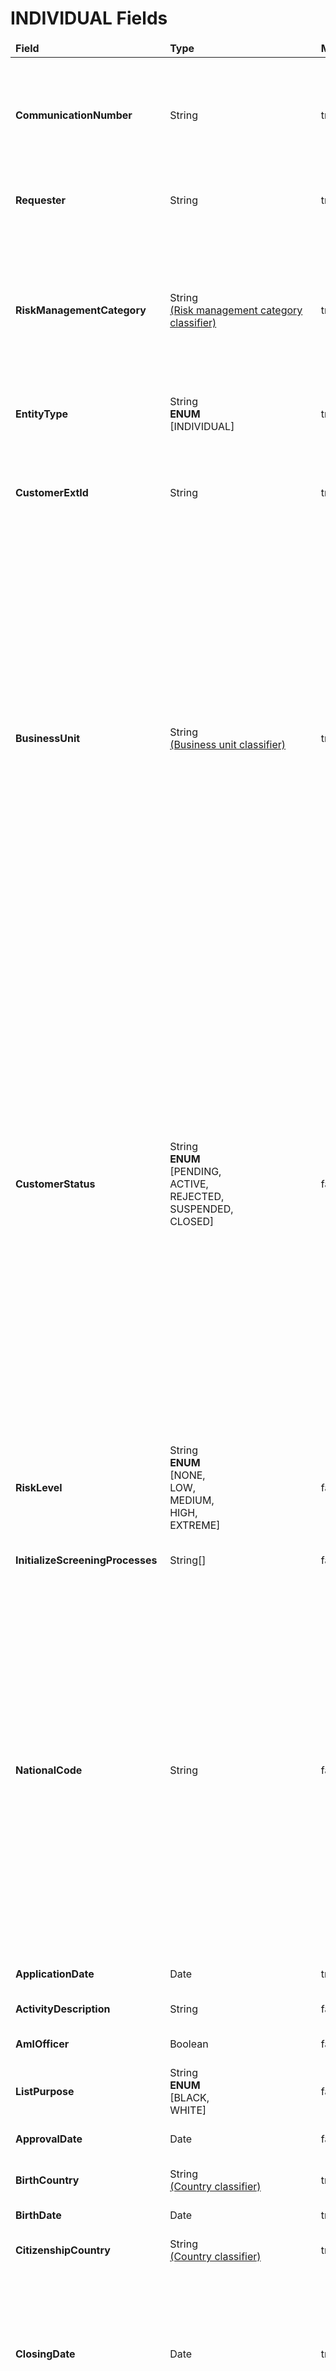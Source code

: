 # INDIVIDUAL Fields 

<table>
	<thead>
		<tr>
			<td><b>Field</b></td>
			<td><b>Type</b></td>
			<td><b>Mandatory</b></td>
			<td><b>Example</b></td>
			<td width="600px"><b>Description</b></td>
		</tr>
	</thead>
	<tbody>
	<tr>
			<td><b>CommunicationNumber</b></td>
			<td>String</td>
			<td>true</td>
			<td>ComNr_000321</td>
			<td>Unique number of communication. Used for risk assessment callback. This field can store up to 256 characters</td>
		</tr>
		<tr>
			<td><b>Requester</b></td>
			<td>String</td>
			<td>true</td>
			<td>AMLYZE_SYSTEM</td>
			<td>Name of the system requesting web service</td>
		</tr>
		<tr>
			<td><b>RiskManagementCategory</b></td>
			<td>
                String <br/>
                <a href="../../../Classifiers/classifiers.md">(Risk management category classifier)</a>
            </td>
			<td>true</td>
			<td>OCCASIONAL_CUSTOMER</td>
			<td>
                Code of risk management category for evaluation of the object.<br/>💡 
                Possible values here are given just as an example, in the configuration period these could be updated
            </td>
		</tr>
		<tr>
			<td><b>EntityType</b></td>
			<td>String<br/><b>ENUM</b><br/>[INDIVIDUAL]</td>
			<td>true</td>
			<td>INDIVIDUAL</td>
			<td>Whether business or individual entity</td>
		</tr>
		<tr>
			<td><b>CustomerExtId</b></td>
			<td>String</td>
			<td>true</td>
			<td>IND20231117550</td>
			<td>Unique external customer identifier. The identifier corresponds to the client's identifier in the financial institution</td>
		</tr>
		<tr>
			<td><b>BusinessUnit</b></td>
			<td>
                String <br/>
                <a href="../../../Classifiers/classifiers.md">(Business unit classifier)</a>
            </td>
			<td>true/false</td>
			<td>BUSINESS_UNIT_NAME</td>
			<td>This parameter is mandatory only for clients utilizing a multi-organizational solution. 
            ❗<b>Omit this parameter unless instructed about it.</b>❗</br> It serves to specify the unique identifier for the business unit. Business units are logical groupings of users and data. Each business unit can have its own set of users, permissions, and data access rules. </br><i>(Upcoming feature)</i></td>
		</tr>
		<tr>
			<td><b>CustomerStatus</b></td>
			<td>String<br/><b>ENUM</b><br/>[PENDING,<br/>ACTIVE,<br/> REJECTED,<br/> SUSPENDED,<br/>CLOSED]</td>
			<td>false</td>
			<td>ACTIVE</td>
			<td>Customer status represents the current standing or state of a customer's relationship with a business or organization <br/> <i> PENDING - Customer application is received.<br/> ACTIVE - Customer is onboarded ( account is provided or customer assessment case is resolved)<br/> REJECTED - the customer for some reasons was rejected before opening an account for him. <br/>SUSPENDED - Customer's activities for some reasons are restricted <br/> CLOSED - Customer's profile is changed to being disabled</i></td>
		</tr>
		<tr>
			<td><b>RiskLevel</b></td>
			<td>String<br/><b>ENUM</b><br/>[NONE,<br/> LOW,<br/> MEDIUM,<br/> HIGH,<br/> EXTREME]</td>
			<td>false</td>
			<td>HIGH</td>
			<td>The Risk Level of the customer during IMPORT</td>
		</tr>
		<tr>
			<td><b>InitializeScreeningProcesses</b></td>
			<td>String[]</td>
			<td>false</td>
			<td>SANCTIONS,<br/>PEP,<br/> ADVERSE_MEDIA</td>
			<td>Defines which screening processes to initiate</td>
		</tr>
		<tr>
			<td><b>NationalCode</b></td>
			<td>String</td>
			<td>false</td>
			<td>REG74121101</td>
			<td>National code or national identification number of individual. If a country does not issue national code, any other unique identifier can be used:<br/> <i>* Passport number;<br/>* Social security number of person; <br/> * A number of taxpayer or registration certificate of the company, etc <br/> * A number of taxpayer or registration certificate of the company</i></td>
		</tr>
		<tr>
			<td><b>ApplicationDate</b></td>
			<td>Date</td>
			<td>true</td>
			<td>2000-01-03</td>
			<td>Date when customer first applied</td>
		</tr>
		<tr>
			<td><b>ActivityDescription</b></td>
			<td>String</td>
			<td>false</td>
			<td>financial activity</td>
			<td>Description of entity activity</td>
		</tr>
		<tr>
			<td><b>AmlOfficer</b></td>
			<td>Boolean</td>
			<td>false</td>
			<td>false</td>
			<td>Indicator for the person being AML officer</td>
		</tr>
		<tr>
			<td><b>ListPurpose</b></td>
			<td>String<br/><b>ENUM</b><br/>[BLACK,<br/> WHITE]</td>
			<td>false</td>
			<td>-</td>
			<td>Whether entity is black/white listed</td>
		</tr>
		<tr>
			<td><b>ApprovalDate</b></td>
			<td>Date</td>
			<td>false</td>
			<td>2000-01-03</td>
			<td>Date of application approval</td>
		</tr>
		<tr>
			<td><b>BirthCountry</b></td>
			<td>
                String <br/>
                <a href="../../../Classifiers/classifiers.md">(Country classifier)</a>
            </td>
			<td>true</td>
			<td>LT</td>
			<td>Country of birth of individual entity</td>
		</tr>
		<tr>
			<td><b>BirthDate</b></td>
			<td>Date</td>
			<td>true</td>
			<td>1995-05-24</td>
			<td>Date of birth of individual entity</td>
		</tr>
		<tr>
			<td><b>CitizenshipCountry</b></td>
			<td>
                String <br/>
                <a href="../../../Classifiers/classifiers.md">(Country classifier)</a>
            </td>
			<td>true</td>
			<td>LT</td>
			<td>Country of citizenship of individual entity</td>
		</tr>
		<tr>
			<td><b>ClosingDate</b></td>
			<td>Date</td>
			<td>true/false</td>
			<td>2015-05-24</td>
			<td>Date of closure of all accounts <br/><b>Mandatory</b> when customerStatus = CLOSED<br/><b>Not Mandatory</b>  when customerStatus = PENDING, ACTIVE, REJECTED, SUSPENDED</td>
		</tr>
        <tr>
			<td><b>DoesCashDominate</b></td>
			<td>Boolean</td>
			<td>false</td>
			<td>true</td>
			<td>Indicator for cash being the main income source</td>
		</tr>
        <tr>
			<td><b>FirstName</b></td>
			<td>String</td>
			<td>true</td>
			<td>Jose</td>
			<td>First name of individual entity</td>
		</tr>
        <tr>
			<td><b>LastName</b></td>
			<td>String</td>
			<td>true</td>
			<td>Rodriguez</td>
			<td>Last name of individual entity</td>
		</tr>
        <tr>
			<td><b>IncomeSourceDescription</b></td>
			<td>String</td>
			<td>false</td>
			<td>work</td>
			<td>Description of income source of the entity</td>
		</tr>
		<tr>
			<td><b>InitialDepositAccount</b></td>
			<td>String</td>
			<td>false</td>
			<td>LT0057800085008800</td>
			<td>Account of initial deposit</td>
		</tr>
		<tr>
			<td><b>InitialDepositAmount</b></td>
			<td>Double</td>
			<td>false</td>
			<td>10000</td>
			<td>Amount of initial deposit</td>
		</tr>
		<tr>
			<td><b>InitialDepositBank</b></td>
			<td>String</td>
			<td>false</td>
			<td>BankBank</td>
			<td>Bank of the initial deposit</td>
		</tr>
		<tr>
			<td><b>InitialDepositCurrency</b></td>
            <td>
                String <br/>
                <a href="../../../Classifiers/classifiers.md">(Currency classifier)</a>
            </td>
			<td>false</td>
			<td>EUR</td>
			<td>Currency field notifies about the currency used in a certain operation.</td>
		</tr>
		<tr>
			<td><b>InitialDepositSource</b></td>
			<td>String</td>
			<td>false</td>
			<td>Dividend</td>
			<td>Source of initial deposit</td>
		</tr>
        <tr>
			<td><b>IsActualAddressDeclared</b></td>
			<td>Boolean</td>
			<td>false</td>
			<td>false</td>
			<td>Whether customer declared ActualAddress</td>
		</tr>
        <tr>
			<td><b>IsFamilyPEP</b></td>
			<td>Boolean</td>
			<td>false</td>
			<td>false</td>
			<td>Identification of whether a family member of an Individual entity is politically exposed</td>
		</tr>
        <tr>
			<td><b>IsInAdverseMedia</b></td>
			<td>Boolean</td>
			<td>false</td>
			<td>true</td>
			<td>An indication of the existence of information for an adverse media entity</td>
		</tr>
		<tr>
			<td><b>IsLegalResident</b></td>
			<td>Boolean</td>
			<td>false</td>
			<td>true</td>
			<td>Indicator for whether individual entity is a legal resident</td>
		</tr>
        <tr>
			<td><b>IsLitigated</b></td>
			<td>Boolean</td>
			<td>false</td>
			<td>false</td>
			<td>Indicator for the person being litigated</td>
		</tr>
		<tr>
			<td><b>IsPEP</b></td>
			<td>Boolean</td>
			<td>false</td>
			<td>false</td>
			<td>Identification for whether a person is politically exposed</td>
		</tr>
        <tr>
			<td><b>IsSanctioned</b></td>
			<td>Boolean</td>
			<td>false</td>
			<td>true</td>
			<td>Whether entity is sanctioned</td>
		</tr>
        <tr>
			<td><b>PermanentResidenceCountry</b></td>
			<td>
                String <br/>
                <a href="../../../Classifiers/classifiers.md">(Country classifier)</a>
            </td>
			<td>false</td>
			<td>LT</td>
			<td>Country of permanent residency of an individual entity</td>
		</tr>
        <tr>
			<td><b>SecondCitizenshipCountry</b></td>
			<td>
                String <br/>
                <a href="../../../Classifiers/classifiers.md">(Country classifier)</a>
            </td>
			<td>false</td>
			<td>LT</td>
			<td>Country of second citizenship of individual entity</td>
		</tr>
		<tr>
			<td><b>ListAddress</b></td>
            <td><a href="#AddressApi">AddressApi[]</a></td>
			<td>false</td>
			<td>-</td>
			<td>List of addresses</td>
		</tr>
		<tr>
			<td><b>ListBusinessEntityDocument</b></td>
            <td><a href="#BusinessEntityDocumentApi">BusinessEntityDocumentApi[]</a></td>
			<td>false</td>
			<td>-</td>
			<td>List of related entity documents</td>
		</tr>
		<tr>
			<td><b>ListContact</b></td>
            <td><a href="#ContactApi">ContactApi[]</a></td>
			<td>false</td>
			<td>-</td>
			<td>List of contacts of related entity</td>
		</tr>
	</tbody>
</table>

---

## Process

<table>
	<thead>
		<tr>
			<td><b>Field</b></td>
			<td><b>Type</b></td>
			<td><b>Mandatory</b></td>
			<td><b>Example/Ref</b></td>
		</tr>
	</thead>
	<tbody>
		<tr>
			<td><b>Process</b></td>
            <td>String</td>
            <td>true</td>
			<td>SANCTIONS,<br/>PEP,<br/> ADVERSE_MEDIA</td>
		</tr>
	</tbody>
</table>


## Address

<table>
	<thead>
		<tr>
			<td><b>Field</b></td>
			<td><b>Type</b></td>
			<td><b>Mandatory</b></td>
			<td><b>Example</b></td>
			<td><b>Description</b></td>
		</tr>
	</thead>
	<tbody>
	    <tr>
			<td><b>AddressDetails</b></td>
			<td>String</td>
			<td>true</td>
			<td>Verkiu 1, Vilnius</td>
			<td>Full address description</td>
	    </tr>
	    <tr>
			<td><b>AddressType</b></td>
			<td>
                String <br/>
                <a href="../../README.md#classifiers">(Address type classifier)</a>
            </td>
			<td>false</td>
			<td>RESIDENCE</td>
			<td>Type of entity address.</td>
	    </tr>
	    <tr>
			<td><b>City</b></td>
			<td>String</td>
			<td>false</td>
			<td>Vilnius</td>
			<td>City of given address</td>
	    </tr>
	    <tr>
			<td><b>Country</b></td>
			<td>
                String <br/>
                <a href="../../README.md#classifiers">(Country type classifier)</a>
            </td>
			<td>true</td>
			<td>LT</td>
			<td>Country of given address.</td>
	    </tr>
	    <tr>
			<td><b>Region</b></td>
			<td>String</td>
			<td>false</td>
			<td>EU</td>
			<td>Region of given address</td>
	    </tr>
	    <tr>
			<td><b>StreetAddress</b></td>
			<td>String</td>
			<td>false</td>
			<td>Verkiu 1</td>
			<td>Street, house and flat of given address</td>
	    </tr>
	    <tr>
			<td><b>UseForCorrespondence</b></td>
			<td>Boolean</td>
			<td>false</td>
			<td>true</td>
			<td>Check for using the address in correspondence</td>
	    </tr>
	    <tr>
			<td><b>ZipCode</b></td>
			<td>String</td>
			<td>false</td>
			<td>12345</td>
			<td>Zip code of the address</td>
	    </tr>
	</tbody>
</table>


## BusinessEntityDocument

<table>
	<thead>
		<tr>
			<td><b>Field</b></td>
			<td><b>Type</b></td>
			<td><b>Mandatory</b></td>
			<td><b>Example</b></td>
			<td><b>Description</b></td>
		</tr>
	</thead>
	<tbody>
	    <tr>
			<td><b>Description</b></td>
			<td>String</td>
			<td>false</td>
			<td>passport</td>
			<td>Document description</td>
	    </tr>
	    <tr>
			<td><b>DocumentExpiryDate</b></td>
			<td>Date</td>
			<td>false</td>
			<td>2032-01-15</td>
			<td>The expiry date of the document in question</td>
	    </tr>
	    <tr>
			<td><b>DocumentIssueAuthority</b></td>
			<td>String</td>
			<td>true</td>
			<td>migration office</td>
			<td>An authority that issued the document.</td>
	    </tr>
	    <tr>
			<td><b>DocumentIssueCountry</b></td>
			<td>String</td>
			<td>true</td>
			<td>LT</td>
			<td>A country that issued the document</td>
	    </tr>
	    <tr>
			<td><b>DocumentIssueDate</b></td>
			<td>Date</td>
			<td>true</td>
			<td>2022-01-15</td>
			<td>Issue date of the document in question</td>
	    </tr>
	    <tr>
			<td><b>DocumentNumber</b></td>
			<td>String</td>
			<td>true</td>
			<td>0123456789</td>
			<td>Number of document in question</td>
	    </tr>
	    <tr>
			<td><b>EntityType</b></td>
			<td>String<br/><b>ENUM</b><br/> [INDIVIDUAL, <br/> ORGANIZATION]</td>
			<td>true</td>
			<td>INDIVIDUAL</td>
			<td>Entity type describes client status</td>
	    </tr>
	    <tr>
			<td><b>IdentityDocumentType</b></td>
			<td>String<br/><b>ENUM</b><br/>[PASSPORT, <br/> IDENTITYCARD,<br/> RESIDENCEPERMIT,<br/> DRIVINGLICENSE,<br/> REGISTRATIONCERTIFICATE,<br/> OTHER]</td>
			<td>true</td>
			<td>PASSPORT</td>
			<td>Identification document</td>
	    </tr>
	</tbody>
</table>

## Contact

<table>
	<thead>
		<tr>
			<td><b>Field</b></td>
			<td><b>Type</b></td>
			<td><b>Mandatory</b></td>
			<td><b>Example</b></td>
			<td><b>Description</b></td>
		</tr>
	</thead>
	<tbody>
	    <tr>
			<td><b>ContactType</b></td>
            <td>String<br/><b>ENUM</b><br/>[MOBILEPHONE, <br/>FIXEDPHONE, <br/>EMAIL,WEBSITE]</td>
			<td>true</td>
			<td>MOBILEPHONE</td>
			<td>Way of contacting entity.</td>
	    </tr>
	    <tr>
			<td><b>ContactDetails</b></td>
			<td>String</td>
			<td>true</td>
			<td>
                868758585<br/>
                hello@gmail.com<br/>
                www.website.com<br/>
            </td>
			<td>Details of contact.</td>
	    </tr>
	    <tr>
			<td><b>UseForCommunication</b></td>
			<td>Boolean</td>
			<td>false</td>
			<td>true/false</td>
			<td>Indicator for the usage of communication way.</td>
	    </tr>
	</tbody>
</table>


